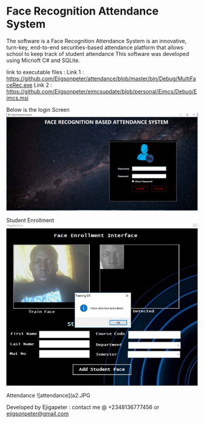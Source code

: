 
# Face Recognition Attendance System 

The software is a Face Recognition Attendance System  is an innovative, turn-key, end-to-end securities-based attendance platform that 
allows school to keep track of student attendance
 This software was developed using Micrioft C# and SQLite.
 
 link to executable files :
 Link 1 : https://github.com/Ejigsonpeter/attendance/blob/master/bin/Debug/MultiFaceRec.exe
 Link 2 : https://github.com/Ejigsonpeter/eimcsupdate/blob/personal/Eimcs/Debug/Eimcs.msi

Below is the login Screen
![Login Screen](a1.JPG)

Student Enrollment
![enrollment](a3.JPG)

Attendance
![attendance](a2.JPG




Developed by Ejigapeter :
contact me @ +2348136777456 or ejigsonpeter@gmail.com
